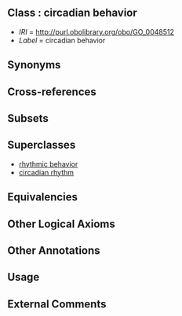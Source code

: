 
## Class : circadian behavior

 * *IRI* = http://purl.obolibrary.org/obo/GO_0048512
 * *Label* = circadian behavior

## Synonyms


## Cross-references


## Subsets


## Superclasses

 * [rhythmic behavior](../../GO/22/GO_0007622.md)
 * [circadian rhythm](../../GO/23/GO_0007623.md)

## Equivalencies


## Other Logical Axioms


## Other Annotations


## Usage


## External Comments

